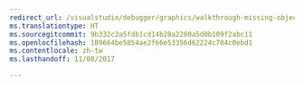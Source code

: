 ```yaml
---
redirect_url: /visualstudio/debugger/graphics/walkthrough-missing-objects-due-to-misconfigured-pipeline
ms.translationtype: HT
ms.sourcegitcommit: 9b332c2a5fdb1cd14b28a2280a5d0b109f2abc11
ms.openlocfilehash: 109664be5854ae2f66e53356d62224c704c0ebd1
ms.contentlocale: zh-tw
ms.lasthandoff: 11/08/2017

---
```

